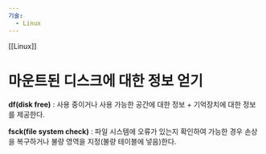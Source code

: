 ```yaml
---
기술:
  - Linux
---
```

[[Linux]]
# 마운트된 디스크에 대한 정보 얻기

**df(disk free)** : 사용 중이거나 사용 가능한 공간에 대한 정보 + 기억장치에 대한 정보를 제공한다.

**fsck(file system check)** : 파일 시스템에 오류가 있는지 확인하여 가능한 경우 손상을 복구하거나 불량 영역을 지정(불량 테이블에 넣음)한다.